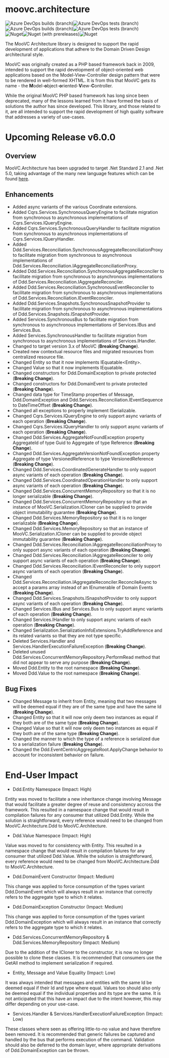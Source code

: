 # moovc.architecture

<img alt="Azure DevOps builds (branch)" src="https://img.shields.io/azure-devops/build/vmartinspaul/MooVC/3/master?label=master&style=plastic" /><img alt="Azure DevOps tests (branch)" src="https://img.shields.io/azure-devops/tests/vmartinspaul/MooVC/3/master?label=Tests%20%28master%29&style=plastic" /><BR /><img alt="Azure DevOps builds (branch)" src="https://img.shields.io/azure-devops/build/vmartinspaul/MooVC/3/develop?label=develop&style=plastic" /><img alt="Azure DevOps tests (branch)" src="https://img.shields.io/azure-devops/tests/vmartinspaul/MooVC/3/develop?label=Tests%20%28develop%29&style=plastic" /><BR /><img alt="Nuget" src="https://img.shields.io/nuget/v/moovc.architecture?style=plastic" /><img alt="Nuget (with prereleases)" src="https://img.shields.io/nuget/vpre/moovc.architecture?style=plastic" /><img alt="Nuget" src="https://img.shields.io/nuget/dt/moovc.architecture?style=plastic" />

The MooVC Architecture library is designed to support the rapid development of applications that adhere to the Domain Driven Design architectural style.

MooVC was originally created as a PHP based framework back in 2009, intended to support the rapid development of object-oriented web applications based on the Model-View-Controller design pattern that were to be rendered in well-formed XHTML.  It is from this that MooVC gets its name - the <b>M</b>odel-<b>o</b>bject-<b>o</b>riented-<b>V</b>iew-<b>C</b>ontroller.

While the original MooVC PHP based framework has long since been deprecated, many of the lessons learned from it have formed the basis of solutions the author has since developed.  This library, and those related to it, are all intended to support the rapid development of high quality software that addresses a variety of use-cases.

# Upcoming Release v6.0.0

## Overview

MooVC.Architecture has been upgraded to target .Net Standard 2.1 and .Net 5.0, taking advantage of the many new language features which can be found [here](https://docs.microsoft.com/en-us/dotnet/core/dotnet-five).

## Enhancements

- Added async variants of the various Coordinate extensions.
- Added Cqrs.Services.SynchronousQueryEngine to facilitate migration from synchronous to asynchronous implementations of Cqrs.Services.IQueryEngine.
- Added Cqrs.Services.SynchronousQueryHandler to facilitate migration from synchronous to asynchronous implementations of Cqrs.Services.IQueryHandler.
- Added Ddd.Services.Reconciliation.SynchronousAggregateReconciliationProxy to facilitate migration from synchronous to asynchronous implementations of Ddd.Services.Reconciliation.IAggregateReconciliationProxy.
- Added Ddd.Services.Reconciliation.SynchronousAggregateReconciler to facilitate migration from synchronous to asynchronous implementations of Ddd.Services.Reconciliation.IAggregateReconciler.
- Added Ddd.Services.Reconciliation.SynchronousEventReconciler to facilitate migration from synchronous to asynchronous implementations of Ddd.Services.Reconciliation.IEventReconciler.
- Added Ddd.Services.Snapshots.SynchronousSnapshotProvider to facilitate migration from synchronous to asynchronous implementations of Ddd.Services.Snapshots.ISnapshotProvider.
- Added Services.SynchronousBus to facilitate migration from synchronous to asynchronous implementations of Services.IBus and Services.Bus.
- Added Services.SynchronousHandler to facilitate migration from synchronous to asynchronous implementations of Services.IHandler.
- Changed to target version 3.x of MooVC (**Breaking Change**).
- Created new contextual resource files and migrated resources from centralized resource file.
- Changed Entity<T> so that it now implements IEquatable<Entity<T>>.
- Changed Value so that it now implements IEquatable<Value>.
- Changed constructors for Ddd.DomainException to private protected (**Breaking Change**).
- Changed constructors for Ddd.DomainEvent to private protected (**Breaking Change**).
- Changed data type for TimeStamp properties of Message, Ddd.DomainException and Ddd.Services.Reconciliation.IEventSequence to DateTimeOffset (**Breaking Change**).
- Changed all exceptions to properly implement ISerializable.
- Changed Cqrs.Services.IQueryEngine to only support async variants of each operation (**Breaking Change**).
- Changed Cqrs.Services.IQueryHandler to only support async variants of each operation (**Breaking Change**).
- Changed Ddd.Services.AggregateNotFoundException property AggregateId of type Guid to Aggregate of type Reference<TAggregate> (**Breaking Change**).
- Changed Ddd.Services.AggregateVersionNotFoundException property Aggregate of type VersionedReference to type VersionedReference<TAggregate> (**Breaking Change**).
- Changed Ddd.Services.CoordinatedGenerateHandler to only support async variants of each operation (**Breaking Change**).
- Changed Ddd.Services.CoordinatedOperationHandler to only support async variants of each operation (**Breaking Change**).
- Changed Ddd.Services.ConcurrentMemoryRepository so that it is no longer serializable (**Breaking Change**).
- Changed Ddd.Services.ConcurrentMemoryRepository so that an instance of MooVC.Serialization.ICloner can be supplied to provide object immutability guarantee (**Breaking Change**).
- Changed Ddd.Services.MemoryRepository so that it is no longer serializable (**Breaking Change**).
- Changed Ddd.Services.MemoryRepository so that an instance of MooVC.Serialization.ICloner can be supplied to provide object immutability guarantee (**Breaking Change**).
- Changed Ddd.Services.Reconciliation.IAggregateReconciliationProxy to only support async variants of each operation (**Breaking Change**).
- Changed Ddd.Services.Reconciliation.IAggregateReconciler to only support async variants of each operation (**Breaking Change**).
- Changed Ddd.Services.Reconciliation.IEventReconciler to only support async variants of each operation (**Breaking Change**).
- Changed Ddd.Services.Reconciliation.IAggregateReconciler.ReconcileAsync to accept a params array instead of an IEnumerable of Domain Events (**Breaking Change**).
- Changed Ddd.Services.Snapshots.ISnapshotProvider to only support async variants of each operation (**Breaking Change**).
- Changed Services.IBus and Services.Bus to only support async variants of each operation (**Breaking Change**).
- Changed Services.IHandler to only support async variants of each operation (**Breaking Change**).
- Changed Serialization.SerializationInfoExtensions.TryAddReference and its related variants so that they are not type specific. 
- Deleted Services.Handler and Services.HandlerExecutionFailureException (**Breaking Change**).
- Deleted unused Ddd.Services.ConcurrentMemoryRepository.PerformRead method that did not appear to serve any purpose (**Breaking Change**).
- Moved Ddd.Entity<T> to the root namespace (**Breaking Change**).
- Moved Ddd.Value to the root namespace (**Breaking Change**).

## Bug Fixes

- Changed Message to inherit from Entity<Guid>, meaning that two messages will be deemed equal if they are of the same type and have the same Id (**Breaking Change**).
- Changed Entity<T> so that it will now only deem two instances as equal if they both are of the same type (**Breaking Change**).
- Changed Value so that it will now only deem two instances as equal if they both are of the same type (**Breaking Change**).
- Changed the manner to which the type of a reference is serialized due to a serialization failure (**Breaking Change**).
- Changed the Ddd.EventCentricAggregateRoot.ApplyChange behavior to account for inconsistent behavior on failure.

# End-User Impact

- Ddd.Entity<T> Namespace (Impact: High)

Entity was moved to facilitate a new inheritance change involving Message that would facilitate a greater degree of reuse and consistency accross the framework.  This resulted in a namespace change that would result in compilation failures for any consumer that utilized Ddd.Entity<T>.  While the solution is straightforward, every reference would need to be changed from MooVC.Architecture.Ddd to MooVC.Architecture.

- Ddd.Value Namespace  (Impact: High)

Value was moved to for consistency with Entity<T>.  This resulted in a namespace change that would result in compilation failures for any consumer that utilized Ddd.Value.  While the solution is straightforward, every reference would need to be changed from MooVC.Architecture.Ddd to MooVC.Architecture.

- Ddd.DomainEvent Constructor (Impact: Medium)

This change was applied to force consumption of the types variant Ddd.DomainEvent<TAggregate> which will always result in an instance that correctly refers to the aggregate type to which it relates.

- Ddd.DomainException Constructor (Impact: Medium)

This change was applied to force consumption of the types variant Ddd.DomainException<TAggregate> which will always result in an instance that correctly refers to the aggregate type to which it relates.

- Ddd.Services.ConcurrentMemoryRepository & Ddd.Services.MemoryRepository (Impact: Medium)

Due to the addition of the ICloner to the constructor, it is now no longer possible to clone these classes. It is recommended that consumers use the GetAll method to implement serialization if required.

- Entity<T>, Message and Value Equality (Impact: Low)

It was always intended that messages and entities with the same Id be deemed equal if their Id and type where equal.  Values too should also only be deemed equal if the individual properties and its type are the same.  It is not anticipated that this have an impact due to the intent however, this may differ depending on your use-case.

- Services.Handler & Services.HandlerExecutionFailureException (Impact: Low)

These classes where seen as offering little-to-no value and have therefore been removed.  It is recommended that generic failures be captured and handled by the bus that performs execution of the command.  Validation should also be deferred to the domain layer, where appropriate derivations of Ddd.DomainException can be thrown.
